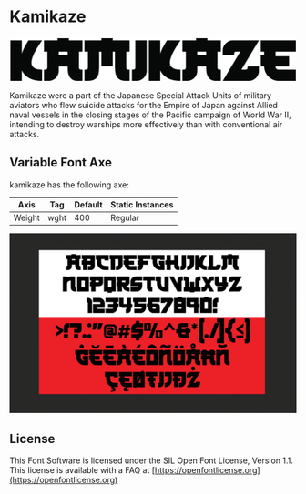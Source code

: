 # Kamikaze
![Image](documentation/image1.png)

Kamikaze were a part of the Japanese Special Attack Units of military aviators who flew suicide attacks for the Empire of Japan against Allied naval vessels in the closing stages of the Pacific campaign of World War II, intending to destroy warships more effectively than with conventional air attacks. 

## Variable Font Axe

kamikaze has the following axe:

Axis | Tag | Default | Static Instances
--- | --- | --- | ---
Weight | wght | 400 | Regular

![Image](documentation/image2.png)

## License

This Font Software is licensed under the SIL Open Font License, Version 1.1.
This license is available with a FAQ at [https://openfontlicense.org](https://openfontlicense.org)
